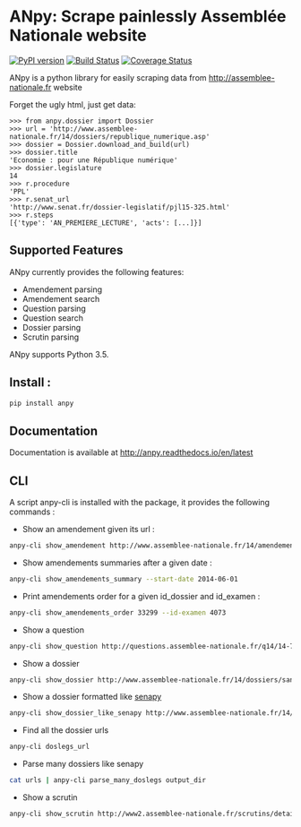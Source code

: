 # ANpy: Scrape painlessly Assemblée Nationale website
[![PyPI version](https://badge.fury.io/py/anpy.svg)](https://badge.fury.io/py/anpy)
[![Build Status](https://travis-ci.org/regardscitoyens/anpy.svg)](https://travis-ci.org/regardscitoyens/anpy)
[![Coverage Status](https://coveralls.io/repos/github/regardscitoyens/anpy/badge.svg?branch=master)](https://coveralls.io/github/regardscitoyens/anpy?branch=master)

ANpy is a python library for easily scraping data from http://assemblee-nationale.fr website

Forget the ugly html, just get data:

    >>> from anpy.dossier import Dossier
    >>> url = 'http://www.assemblee-nationale.fr/14/dossiers/republique_numerique.asp'
    >>> dossier = Dossier.download_and_build(url)
    >>> dossier.title
    'Economie : pour une République numérique'
    >>> dossier.legislature
    14
    >>> r.procedure
    'PPL'
    >>> r.senat_url
    'http://www.senat.fr/dossier-legislatif/pjl15-325.html'
    >>> r.steps
    [{'type': 'AN_PREMIERE_LECTURE', 'acts': [...]}]

## Supported Features

ANpy currently provides the following features:

- Amendement parsing
- Amendement search
- Question parsing
- Question search
- Dossier parsing
- Scrutin parsing

ANpy supports Python 3.5.

## Install :
```bash
pip install anpy
```

## Documentation

Documentation is available at http://anpy.readthedocs.io/en/latest


## CLI
A script anpy-cli is installed with the package, it provides the following commands :

* Show an amendement given its url :
```bash
anpy-cli show_amendement http://www.assemblee-nationale.fr/14/amendements/1847/CION-DVP/CD266.asp
```

* Show amendements summaries after a given date :
```bash
anpy-cli show_amendements_summary --start-date 2014-06-01
```

* Print amendements order for a given id_dossier and id_examen :
```bash
anpy-cli show_amendements_order 33299 --id-examen 4073
```

* Show a question
```bash
anpy-cli show_question http://questions.assemblee-nationale.fr/q14/14-73499QE.htm
```

* Show a dossier
```bash
anpy-cli show_dossier http://www.assemblee-nationale.fr/14/dossiers/sante.asp
```

* Show a dossier formatted like [senapy](https://github.com/regardscitoyens/senapy)
```bash
anpy-cli show_dossier_like_senapy http://www.assemblee-nationale.fr/14/dossiers/sante.asp
```

* Find all the dossier urls
```bash
anpy-cli doslegs_url
```

* Parse many dossiers like senapy
```bash
cat urls | anpy-cli parse_many_doslegs output_dir
```

* Show a scrutin
```bash
anpy-cli show_scrutin http://www2.assemblee-nationale.fr/scrutins/detail/(legislature)/14/(num)/1212
```
